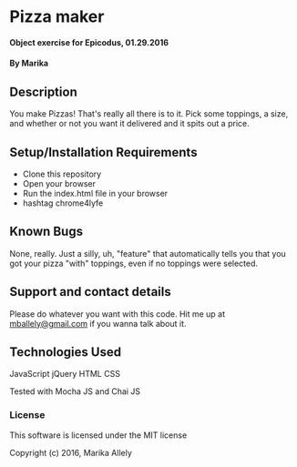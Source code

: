 # Pizza maker

#### Object exercise for Epicodus, 01.29.2016

#### By Marika

## Description

You make Pizzas!  That's really all there is to it.  Pick some toppings, a size, and whether or not you want it delivered and it spits out a price.  

## Setup/Installation Requirements

* Clone this repository
* Open your browser
* Run the index.html file in your browser
* hashtag chrome4lyfe


## Known Bugs

None, really.  Just a silly, uh, "feature" that automatically tells you that you got your pizza "with" toppings, even if no toppings were selected.

## Support and contact details

Please do whatever you want with this code.  Hit me up at mballely@gmail.com if you wanna talk about it.

## Technologies Used

JavaScript
jQuery
HTML
CSS

Tested with Mocha JS and Chai JS

### License

This software is licensed under the MIT license

Copyright (c) 2016, Marika Allely

